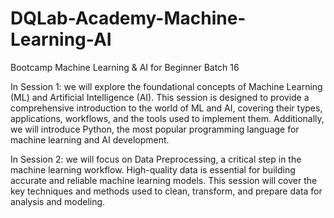 # DQLab-Academy-Machine-Learning-AI
Bootcamp Machine Learning &amp; AI for Beginner Batch 16

In Session 1: we will explore the foundational concepts of Machine Learning (ML) and Artificial Intelligence (AI). This session is designed to provide a comprehensive introduction to the world of ML and AI, covering their types, applications, workflows, and the tools used to implement them. Additionally, we will introduce Python, the most popular programming language for machine learning and AI development.

In Session 2: we will focus on Data Preprocessing, a critical step in the machine learning workflow. High-quality data is essential for building accurate and reliable machine learning models. This session will cover the key techniques and methods used to clean, transform, and prepare data for analysis and modeling.
